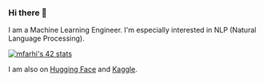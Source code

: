 ### Hi there 👋
I am a Machine Learning Engineer. I'm especially interested in NLP (Natural Language Processing).
<!--
**MedAymenF/MedAymenF** is a ✨ _special_ ✨ repository because its `README.md` (this file) appears on your GitHub profile.

Here are some ideas to get you started:

- 🔭 I’m currently working on ...
- 🌱 I’m currently learning ...
- 👯 I’m looking to collaborate on ...
- 🤔 I’m looking for help with ...
- 💬 Ask me about ...
- 📫 How to reach me: ...
- 😄 Pronouns: ...
- ⚡ Fun fact: ...
-->

<!--
[![MedAymenF's GitHub stats](https://github-readme-stats.vercel.app/api?username=MedAymenF)](https://github.com/anuraghazra/github-readme-stats)
-->

[![mfarhi's 42 stats](https://badge.mediaplus.ma/darkblue/mfarhi?UM6P=off)](https://github.com/oakoudad/badge42)

I am also on [Hugging Face](https://huggingface.co/ayymen) and [Kaggle](https://www.kaggle.com/mfarhi).
